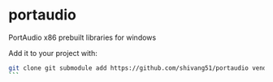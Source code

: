 # portaudio
PortAudio x86 prebuilt libraries for windows

Add it to your project with:
````bash
git clone git submodule add https://github.com/shivang51/portaudio vendors/portaudio
```